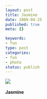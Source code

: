 ```yaml
--- 
layout: post
title: Jasmine
date: 2009-04-25
published: true
meta: {}

keywords: 
- fun
type: post
categories: 
- fun
- photo
status: publish
---
```

![](http://media.eick.us/2011/05/4Lbi8pbnEmq5gsa6fPbvpS3Ho1_5001.jpg)<br /><br /><b>Jasmine</b>

